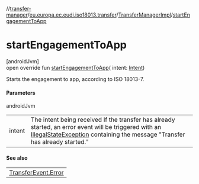 //[transfer-manager](../../../index.md)/[eu.europa.ec.eudi.iso18013.transfer](../index.md)/[TransferManagerImpl](index.md)/[startEngagementToApp](start-engagement-to-app.md)

# startEngagementToApp

[androidJvm]\
open override fun [startEngagementToApp](start-engagement-to-app.md)(
intent: [Intent](https://developer.android.com/reference/kotlin/android/content/Intent.html))

Starts the engagement to app, according to ISO 18013-7.

#### Parameters

androidJvm

|        |                                                                                                                                                                                                                                                                                           |
|--------|-------------------------------------------------------------------------------------------------------------------------------------------------------------------------------------------------------------------------------------------------------------------------------------------|
| intent | The intent being received If the transfer has already started, an error event will be triggered with an [IllegalStateException](https://kotlinlang.org/api/latest/jvm/stdlib/kotlin/-illegal-state-exception/index.html) containing the message &quot;Transfer has already started.&quot; |

#### See also

|                                                           |
|-----------------------------------------------------------|
| [TransferEvent.Error](../-transfer-event/-error/index.md) |

